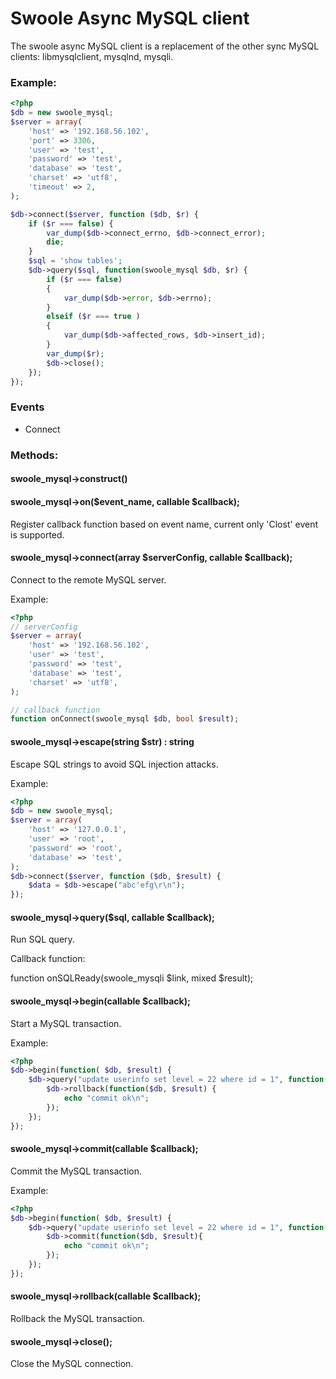 # Swoole Async MySQL client

The swoole async MySQL client is a replacement of the other sync MySQL clients: libmysqlclient, mysqlnd, mysqli.

### Example:

``` php
<?php
$db = new swoole_mysql;
$server = array(
    'host' => '192.168.56.102',
    'port' => 3306,
    'user' => 'test',
    'password' => 'test',
    'database' => 'test',
    'charset' => 'utf8',
    'timeout' => 2,
);

$db->connect($server, function ($db, $r) {
    if ($r === false) {
        var_dump($db->connect_errno, $db->connect_error);
        die;
    }
    $sql = 'show tables';
    $db->query($sql, function(swoole_mysql $db, $r) {
        if ($r === false)
        {
            var_dump($db->error, $db->errno);
        }
        elseif ($r === true )
        {
            var_dump($db->affected_rows, $db->insert_id);
        }
        var_dump($r);
        $db->close();
    });
});
```

### Events

* Connect

### Methods:

#### swoole_mysql->construct()

#### swoole_mysql->on($event_name, callable $callback);

Register callback function based on event name, current only 'Clost' event is supported.

#### swoole_mysql->connect(array $serverConfig, callable $callback);

Connect to the remote MySQL server.

Example:

``` php
<?php
// serverConfig
$server = array(
    'host' => '192.168.56.102',
    'user' => 'test',
    'password' => 'test',
    'database' => 'test',
    'charset' => 'utf8',
);

// callback function
function onConnect(swoole_mysql $db, bool $result);
```

#### swoole_mysql->escape(string $str) : string

Escape SQL strings to avoid SQL injection attacks.

Example:

``` php
<?php
$db = new swoole_mysql;
$server = array(
    'host' => '127.0.0.1',
    'user' => 'root',
    'password' => 'root',
    'database' => 'test',
);
$db->connect($server, function ($db, $result) {
    $data = $db->escape("abc'efg\r\n");
});
```

#### swoole_mysql->query($sql, callable $callback);

Run SQL query.

Callback function:

function onSQLReady(swoole_mysqli $link, mixed $result);

#### swoole_mysql->begin(callable $callback);

Start a MySQL transaction.

Example:

``` php
<?php
$db->begin(function( $db, $result) {
    $db->query("update userinfo set level = 22 where id = 1", function($db, $result) {
        $db->rollback(function($db, $result) {
            echo "commit ok\n";
        });
    });
});
```

#### swoole_mysql->commit(callable $callback);

Commit the MySQL transaction.

Example:

``` php
<?php
$db->begin(function( $db, $result) {
    $db->query("update userinfo set level = 22 where id = 1", function($db, $result) {
        $db->commit(function($db, $result){
            echo "commit ok\n";
        });
    });
});
```

#### swoole_mysql->rollback(callable $callback);

Rollback the MySQL transaction.

#### swoole_mysql->close();

Close the MySQL connection.


